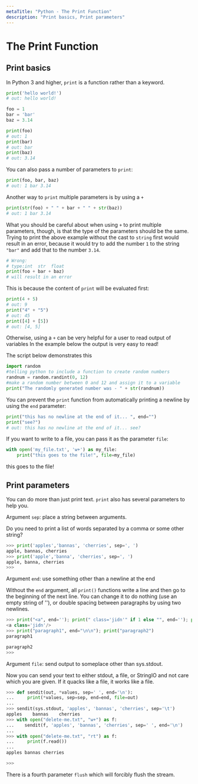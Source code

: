 ```yaml
---
metaTitle: "Python - The Print Function"
description: "Print basics, Print parameters"
---
```


# The Print Function




## Print basics


In Python 3 and higher, `print` is a function rather than a keyword.

```py
print('hello world!')
# out: hello world!

foo = 1
bar = 'bar'
baz = 3.14

print(foo)    
# out: 1
print(bar)    
# out: bar
print(baz)
# out: 3.14

```

You can also pass a number of parameters to `print`:

```py
print(foo, bar, baz)
# out: 1 bar 3.14

```

Another way to `print` multiple parameters is by using a `+`

```py
print(str(foo) + " " + bar + " " + str(baz))
# out: 1 bar 3.14

```

What you should be careful about when using `+` to print multiple parameters, though, is that the type of the parameters should be the same. Trying to print the above example without the cast to `string` first would result in an error, because it would try to add the number `1` to the string `"bar"` and add that to the number `3.14`.

```py
# Wrong:
# type:int  str  float
print(foo + bar + baz)
# will result in an error

```

This is because the content of `print` will be evaluated first:

```py
print(4 + 5)
# out: 9
print("4" + "5")
# out: 45
print([4] + [5])
# out: [4, 5]

```

Otherwise, using a `+` can be very helpful for a user to read output of variables
In the example below the output is very easy to read!

The script below demonstrates this

```py
import random 
#telling python to include a function to create random numbers
randnum = random.randint(0, 12) 
#make a random number between 0 and 12 and assign it to a variable
print("The randomly generated number was - " + str(randnum))

```

You can prevent the `print` function from automatically printing a newline by using the `end` parameter:

```py
print("this has no newline at the end of it... ", end="")
print("see?")
# out: this has no newline at the end of it... see?

```

If you want to write to a file, you can pass it as the parameter `file`:

```py
with open('my_file.txt', 'w+') as my_file:
    print("this goes to the file!", file=my_file)

```

> 
this goes to the file!




## Print parameters


You can do more than just print text. `print` also has several parameters to help you.

Argument `sep`: place a string between arguments.

Do you need to print a list of words separated by a comma or some other string?

```py
>>> print('apples','bannas', 'cherries', sep=', ')
apple, bannas, cherries
>>> print('apple','banna', 'cherries', sep=', ')
apple, banna, cherries
>>>

```

Argument `end`: use something other than a newline at the end

Without the `end` argument, all `print()` functions write a line and then go to the beginning of the next line.  You can change it to do nothing (use an empty string of ''), or double spacing between paragraphs by using two newlines.

```py
>>> print("<a", end=''); print(" class='jidn'" if 1 else "", end=''); print("/>")
<a class='jidn'/>
>>> print("paragraph1", end="\n\n"); print("paragraph2")
paragraph1

paragraph2
>>>

```

Argument `file`: send output to someplace other than sys.stdout.

Now you can send your text to either stdout, a file, or StringIO and not care which you are given.  If it quacks like a file, it works like a file.

```py
>>> def sendit(out, *values, sep=' ', end='\n'):
...     print(*values, sep=sep, end=end, file=out)
... 
>>> sendit(sys.stdout, 'apples', 'bannas', 'cherries', sep='\t')
apples    bannas    cherries
>>> with open("delete-me.txt", "w+") as f:
...    sendit(f, 'apples', 'bannas', 'cherries', sep=' ', end='\n')
... 
>>> with open("delete-me.txt", "rt") as f:
...     print(f.read())
... 
apples bannas cherries

>>>

```

There is a fourth parameter `flush` which will forcibly flush the stream.

